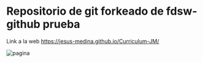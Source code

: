 # Repositorio de git forkeado de fdsw-github prueba

Link a la web https://jesus-medina.github.io/Curriculum-JM/


![pagina](https://user-images.githubusercontent.com/102434136/164840951-3896d173-e2f6-4d71-9269-91094072e154.png)
